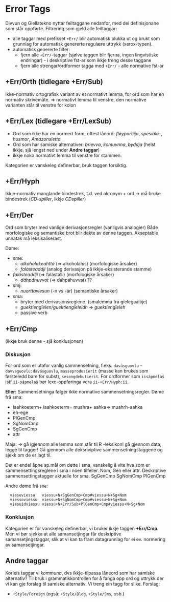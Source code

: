 # Error Tags

Divvun og Giellatekno nyttar feiltaggane nedanfor, med dei definisjonane som
står oppførte. Filtrering som gjeld alle feiltaggar:

- alle taggar med prefikset `+Err/` blir automatisk plukka ut og brukt som
  grunnlag for automatisk genererte regulære uttrykk (xerox-typen).
- automatisk genererte filter:
  - fjern alle `+Err/`-taggar (sjølve taggen blir fjerna, ingen lingvistiske
    endringar) - i deskriptive fst-ar som ikkje treng desse taggane
  - fjern alle strengar/ordformer tagga med `+Err/` - alle normative fst-ar

## +Err/Orth (tidlegare +Err/Sub)

Ikke-normativ ortografisk variant av et normativt lemma, for ord som har en
normativ skrivemåte.
=> normativt lemma til venstre, den normative varianten står til venstre for kolon

## +Err/Lex (tidlegare +Err/LexSub)

- Ord som ikke har en normert form, oftest lånord:
  _fløypartiija_, _spesiála–_, _husmor_, _Amazonsletta_
- Ord som har samiske alternativer: _brievva_, _komuvnna_, _byddja_
  (helst ikkje, sjå lengst ned under **Andre taggar**)
- ikkje noko normativt lemma til venstre for stammen.

Kategorien er vanskeleg definerbar, bruk taggen forsiktig.

## +Err/Hyph

Ikkje-normativ manglande bindestrek, t.d. ved
akronym + ord -> må bruke bindestrek (_CD-spiller_, ikkje _CDspiller_)

## +Err/Der

Ord som bryter med vanlige derivasjonsregler (vanligvis analogier)
Både morfologiske og semantiske brot blir dekte av denne taggen.
Akseptable unnatak må leksikaliserast.

Døme:

- sme:
  - _alkoholakeahttá_ (=> alkoholahis) (morfologiske årsaker)
  - _falásteaddji_ (analog derivasjon på ikkje-eksisterande stamme)
- _falásteaddji_ (=> falástalli) (morfologiske årsaker)
  - _dáhpáhuvvot_ (=> dáhpáhuvvat) ??
- smj:
  - _nuorttaviesun_ (-n vs -ár) (semantiske årsaker)
- sma:
  - bryter med derivasjonsreglene. (smalemma fra gïelegaaltije)
  - _guektiengïelen/guektiengïeleldh_ => _guektiengïeleh_
  - passive verb

## +Err/Cmp

(ikkje bruk denne - sjå konklusjonen)

### Diskusjon

For ord som er utafor vanlig sammensetning,
f.eks. `davásguovlu` - `davveguovlu:davásguovlu`, `masseprodusierit`
(masse kan brukes som førsteledd bare for subst), `sesongdebutierit`.
For ordformer som `iisápmelaš` istf `ii-sápmelaš` bør lexc-oppføringa vera
`ii-+Err/Hyph:ii`.

**Eller:**
Sammensetninga følger ikke normative sammensetningsregler. Døme frå sma:

- laahkoeterm+ laahkoeterm= muahra+ aahka=> muahrh-aahka
- eh-ege
- PlGenCmp
- SgNomCmp
- SgGenCmp
- attr

Maja: -> gå igjennom alle lemma som står til R -leksikon! gå gjennom data, legge
til tagger! Gå gjennom alle deksriviptive sammensetningstaggene og sjekk om de
er lagt til.

Det er endel åpne sp.mål om dette i sma, vanskelig å vite hva som er
sammensettingsreglene i sma i noen tilfeller. Nom, Gen eller attr.
Deskriptive sammensettingstagger aktuelle for sma.
SgGenCmp SgNomCmp PlGenCmp

Andre døme frå `sme`:

```
  viesuviessu	viessu+N+SgGenCmp+Cmp#viessu+N+Sg+Nom
  viessoviessu	viessu+N+SgNomCmp+Cmp#viessu+N+Sg+Nom
  viesuidviessu viessu+N+Err/Sub+PlGenCmp+Cmp#viessu+N+Sg+Nom
```

### Konklusjon

Kategorien er for vanskeleg definerbar, vi bruker ikkje taggen **+Err/Cmp**.
Men vi bør sjekka at alle samansetjingar får deskriptive samansetjingstaggar,
slik at vi kan ta fram datagrunnlag for ei ev. normering av samansetjingar.

## Andre taggar

Korleis taggar vi _kommuna_, dvs ikkje-tilpassa låneord som har samiske
alternativ? Til bruk i grammatikkontrollen for å fanga opp ord og uttrykk der
vi kan gje forslag til samiske alternativ. Vi treng ein tagg for slike. Forslag:

- `+Style/Foreign` (også: `+Style/Blog`, `+Style/Sms`, osb.)
